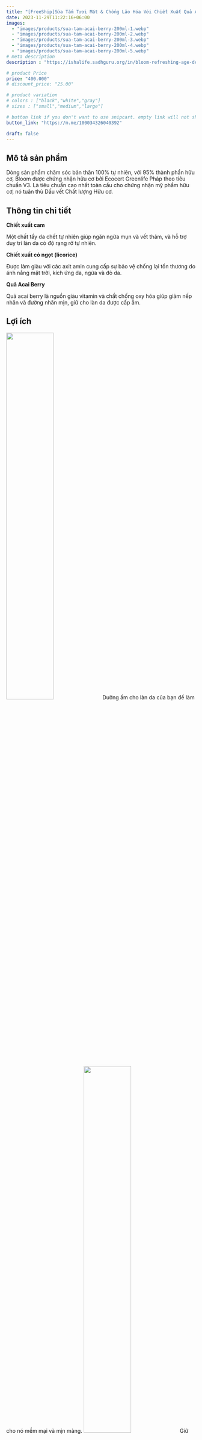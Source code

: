 ```yaml
---
title: "[FreeShip]Sữa Tắm Tươi Mát & Chống Lão Hóa Với Chiết Xuất Quả Acai Berry (Cho Mọi Loại Da) - 200ml"
date: 2023-11-29T11:22:16+06:00
images: 
  - "images/products/sua-tam-acai-berry-200ml-1.webp"
  - "images/products/sua-tam-acai-berry-200ml-2.webp"
  - "images/products/sua-tam-acai-berry-200ml-3.webp"
  - "images/products/sua-tam-acai-berry-200ml-4.webp"
  - "images/products/sua-tam-acai-berry-200ml-5.webp"
# meta description
description : "https://ishalife.sadhguru.org/in/bloom-refreshing-age-defence-shower-gel-200ml"

# product Price
price: "400.000"
# discount_price: "25.00"

# product variation
# colors : ["black","white","gray"]
# sizes : ["small","medium","large"]

# button link if you don't want to use snipcart. empty link will not show button
button_link: "https://m.me/100034326040392"

draft: false
---
```

<b><h2>Mô tả sản phẩm</h2></b>

Dòng sản phẩm chăm sóc bản thân 100% tự nhiên, với 95% thành phần hữu cơ, Bloom được chứng nhận hữu cơ bởi Ecocert Greenlife Pháp theo tiêu chuẩn V3. Là tiêu chuẩn cao nhất toàn cầu cho chứng nhận mỹ phẩm hữu cơ, nó tuân thủ Dấu vết Chất lượng Hữu cơ.

<b><h2>Thông tin chi tiết</h2></b>

<b>Chiết xuất cam</b>

Một chất tẩy da chết tự nhiên giúp ngăn ngừa mụn và vết thâm, và hỗ trợ duy trì làn da có độ rạng rỡ tự nhiên.

<b>Chiết xuất cỏ ngọt (licorice)</b>

Được làm giàu với các axit amin cung cấp sự bảo vệ chống lại tổn thương do ánh nắng mặt trời, kích ứng da, ngứa và đỏ da.

<b>Quả Acai Berry</b>

Quả acai berry là nguồn giàu vitamin và chất chống oxy hóa giúp giảm nếp nhăn và đường nhăn mịn, giữ cho làn da được cấp ẩm.

<b><h2>Lợi ích</h2></b>

<img src="/images/products/sua-tam-acai-berry-200ml-6.webp" style="width: 50%; height: auto;">
Dưỡng ẩm cho làn da của bạn để làm cho nó mềm mại và mịn màng.

<img src="/images/products/sua-tam-acai-berry-200ml-7.webp" style="width: 50%; height: auto;">
Giữ cho làn da của bạn săn chắc, từ đó giảm bớt các dấu hiệu của nếp nhăn và lão hóa.

<img src="/images/products/sua-tam-acai-berry-200ml-8.webp" style="width: 50%; height: auto;">
Làm sạch sâu các lỗ chân lông bị tắc, để lại làn da tươi mới và rạng rỡ.

<b><h2>Cách sử dụng</h2></b>

Cho vài giọt vào tay ướt hoặc bông tắm

Xoa để tạo bọt

Thoa đều khắp cơ thể theo chuyển động tròn

Xả sạch